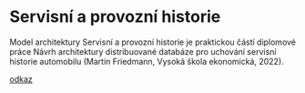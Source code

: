 # Servisní a provozní historie
Model architektury Servisní a provozní historie je praktickou částí diplomové práce Návrh architektury distribuované databáze pro uchování servisní historie automobilu (Martin Friedmann, Vysoká škola ekonomická, 2022).

[odkaz](report/html/index.html)
